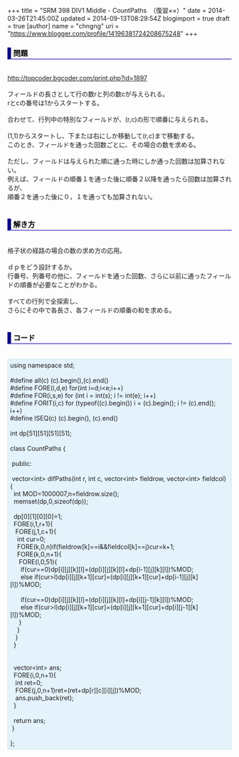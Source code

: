 +++
title = "SRM 398 DIV1 Middle - CountPaths　（復習××）"
date = 2014-03-26T21:45:00Z
updated = 2014-09-13T08:29:54Z
blogimport = true
draft = true
[author]
	name = "chngng"
	uri = "https://www.blogger.com/profile/14196381724208675248"
+++

<div dir="ltr" style="text-align: left;" trbidi="on"><h3 style="border-bottom: 2px solid slateblue; border-left: 8px solid navy; color: black; padding: 0px 0px 1px 5px;">問題 </h3><br /><a href="http://topcoder.bgcoder.com/print.php?id=1897" target="_blank">http://topcoder.bgcoder.com/print.php?id=1897</a><br /><br />フィールドの長さとして行の数rと列の数cが与えられる。<br />rとcの番号は1からスタートする。<br /><br />合わせて、行列中の特別なフィールドが、(r,c)の形で順番に与えられる。<br /><br />(1,1)からスタートし、下または右にしか移動して(r,c)まで移動する。<br />このとき、フィールドを通った回数ごとに、その場合の数を求める。<br /><br />ただし、フィールドは与えられた順に通った時にしか通った回数は加算されない。<br />例えば、フィールドの順番１を通った後に順番２以降を通ったら回数は加算されるが、<br />順番２を通った後に０，１を通っても加算されない。<br /><br /><h3 style="border-bottom: 2px solid slateblue; border-left: 8px solid navy; color: black; padding: 0px 0px 1px 5px;">解き方 </h3><br />格子状の経路の場合の数の求め方の応用。<br /><br />ｄｐをどう設計するか。<br />行番号、列番号の他に、フィールドを通った回数、さらに以前に通ったフィールドの順番が必要なことがわかる。<br /><br />すべての行列で全探索し、<br />さらにその中で各長さ、各フィールドの順番の和を求める。<br /><br /><h3 style="border-bottom: 2px solid slateblue; border-left: 8px solid navy; color: black; padding: 0px 0px 1px 5px;">コード </h3><br /><div style="background-color: #e3f2fb; border: 1px dotted #CCCCCC; padding: 5px;">using namespace std;<br /><br />#define all(c) (c).begin(),(c).end()<br />#define FORE(i,d,e) for(int i=d;i&lt;e;i++)<br />#define FOR(i,s,e) for (int i = int(s); i != int(e); i++)<br />#define FORIT(i,c) for (typeof((c).begin()) i = (c).begin(); i != (c).end(); i++)<br />#define ISEQ(c) (c).begin(), (c).end()<br /><br />int dp[51][51][51][51];<br /><br />class CountPaths {<br /><br /><span class="Apple-tab-span" style="white-space: pre;"> </span>public:<br /><br /><span class="Apple-tab-span" style="white-space: pre;"> </span>vector&lt;int&gt; difPaths(int r, int c, vector&lt;int&gt; fieldrow, vector&lt;int&gt; fieldcol) {<br /><span class="Apple-tab-span" style="white-space: pre;">  </span>int MOD=1000007,n=fieldrow.size();<br /><span class="Apple-tab-span" style="white-space: pre;">  </span>memset(dp,0,sizeof(dp));<br /><br /><span class="Apple-tab-span" style="white-space: pre;">  </span>dp[0][1][0][0]=1;<br /><span class="Apple-tab-span" style="white-space: pre;">  </span>FORE(i,1,r+1){<br /><span class="Apple-tab-span" style="white-space: pre;">   </span>FORE(j,1,c+1){<br /><span class="Apple-tab-span" style="white-space: pre;">    </span>int cur=0;<br /><span class="Apple-tab-span" style="white-space: pre;">    </span>FORE(k,0,n)if(fieldrow[k]==i&amp;&amp;fieldcol[k]==j)cur=k+1;<br /><span class="Apple-tab-span" style="white-space: pre;">    </span>FORE(k,0,n+1){<br /><span class="Apple-tab-span" style="white-space: pre;">     </span>FORE(l,0,51){<br /><span class="Apple-tab-span" style="white-space: pre;">      </span>if(cur==0)dp[i][j][k][l]=(dp[i][j][k][l]+dp[i-1][j][k][l])%MOD;<br /><span class="Apple-tab-span" style="white-space: pre;">      </span>else if(cur&gt;l)dp[i][j][k+1][cur]=(dp[i][j][k+1][cur]+dp[i-1][j][k][l])%MOD;<br /><br /><span class="Apple-tab-span" style="white-space: pre;">      </span>if(cur==0)dp[i][j][k][l]=(dp[i][j][k][l]+dp[i][j-1][k][l])%MOD;<br /><span class="Apple-tab-span" style="white-space: pre;">      </span>else if(cur&gt;l)dp[i][j][k+1][cur]=(dp[i][j][k+1][cur]+dp[i][j-1][k][l])%MOD;<br /><span class="Apple-tab-span" style="white-space: pre;">     </span>}<br /><span class="Apple-tab-span" style="white-space: pre;">    </span>}<br /><span class="Apple-tab-span" style="white-space: pre;">   </span>}<br /><span class="Apple-tab-span" style="white-space: pre;">  </span>}<br /><br /><br /><span class="Apple-tab-span" style="white-space: pre;">  </span>vector&lt;int&gt; ans;<br /><span class="Apple-tab-span" style="white-space: pre;">  </span>FORE(i,0,n+1){<br /><span class="Apple-tab-span" style="white-space: pre;">   </span>int ret=0;<br /><span class="Apple-tab-span" style="white-space: pre;">   </span>FORE(j,0,n+1)ret=(ret+dp[r][c][i][j])%MOD;<br /><span class="Apple-tab-span" style="white-space: pre;">   </span>ans.push_back(ret);<br /><span class="Apple-tab-span" style="white-space: pre;">  </span>}<br /><br /><span class="Apple-tab-span" style="white-space: pre;">  </span>return ans;<br /><span class="Apple-tab-span" style="white-space: pre;"> </span>}<br /><br />};</div></div>
